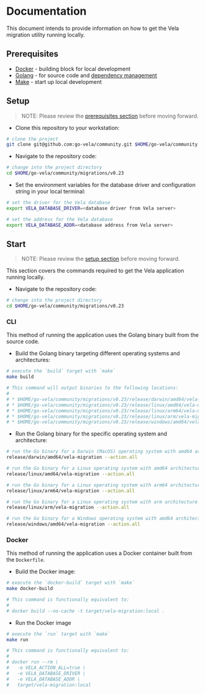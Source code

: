 # Documentation

This document intends to provide information on how to get the Vela migration utility running locally.

## Prerequisites

* [Docker](https://docs.docker.com/install/) - building block for local development
* [Golang](https://golang.org/dl/) - for source code and [dependency management](https://github.com/golang/go/wiki/Modules)
* [Make](https://www.gnu.org/software/make/) - start up local development

## Setup

> NOTE: Please review the [prerequisites section](#prerequisites) before moving forward.

* Clone this repository to your workstation:

```sh
# clone the project
git clone git@github.com:go-vela/community.git $HOME/go-vela/community
```

* Navigate to the repository code:

```sh
# change into the project directory
cd $HOME/go-vela/community/migrations/v0.23
```

* Set the environment variables for the database driver and configuration string in your local terminal:

```sh
# set the driver for the Vela database
export VELA_DATABASE_DRIVER=<database driver from Vela server>

# set the address for the Vela database
export VELA_DATABASE_ADDR=<database address from Vela server>
```

## Start

> NOTE: Please review the [setup section](#setup) before moving forward.

This section covers the commands required to get the Vela application running locally.

* Navigate to the repository code:

```sh
# change into the project directory
cd $HOME/go-vela/community/migrations/v0.23
```

### CLI

This method of running the application uses the Golang binary built from the source code.

* Build the Golang binary targeting different operating systems and architectures:

```sh
# execute the `build` target with `make`
make build

# This command will output binaries to the following locations:
#
# * $HOME/go-vela/community/migrations/v0.23/release/darwin/amd64/vela-migration
# * $HOME/go-vela/community/migrations/v0.23/release/linux/amd64/vela-migration
# * $HOME/go-vela/community/migrations/v0.23/release/linux/arm64/vela-migration
# * $HOME/go-vela/community/migrations/v0.23/release/linux/arm/vela-migration
# * $HOME/go-vela/community/migrations/v0.23/release/windows/amd64/vela-migration
```

* Run the Golang binary for the specific operating system and architecture:

```sh
# run the Go binary for a Darwin (MacOS) operating system with amd64 architecture
release/darwin/amd64/vela-migration --action.all

# run the Go binary for a Linux operating system with amd64 architecture
release/linux/amd64/vela-migration --action.all

# run the Go binary for a Linux operating system with arm64 architecture
release/linux/arm64/vela-migration --action.all

# run the Go binary for a Linux operating system with arm architecture
release/linux/arm/vela-migration --action.all

# run the Go binary for a Windows operating system with amd64 architecture
release/windows/amd64/vela-migration --action.all
```

### Docker

This method of running the application uses a Docker container built from the `Dockerfile`.

* Build the Docker image:

```sh
# execute the `docker-build` target with `make`
make docker-build

# This command is functionally equivalent to:
#
# docker build --no-cache -t target/vela-migration:local .
```

* Run the Docker image

```sh
# execute the `run` target with `make`
make run

# This command is functionally equivalent to:
#
# docker run --rm \
#   -e VELA_ACTION_ALL=true \
#   -e VELA_DATABASE_DRIVER \
#   -e VELA_DATABASE_ADDR \
#   target/vela-migration:local
```

